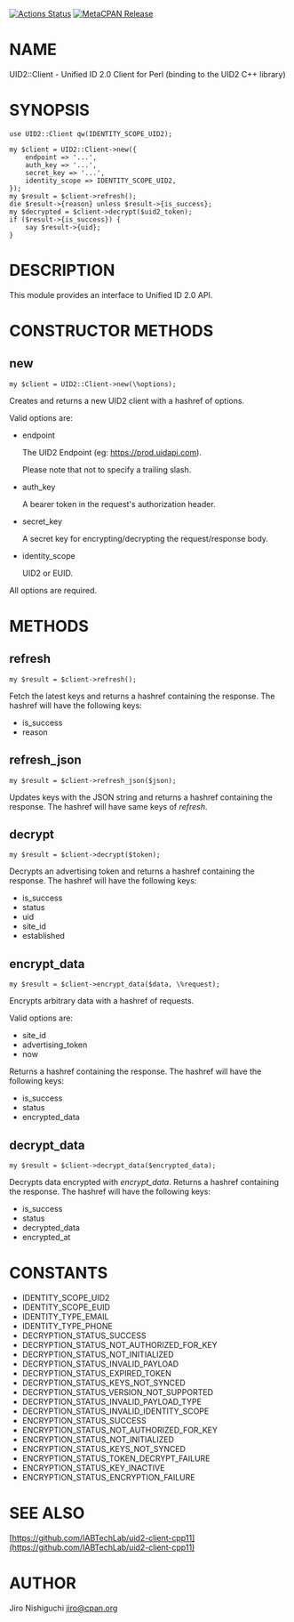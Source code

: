 [![Actions Status](https://github.com/spiritloose/uid2-client-perl/workflows/test/badge.svg)](https://github.com/spiritloose/uid2-client-perl/actions) [![MetaCPAN Release](https://badge.fury.io/pl/UID2-Client.svg)](https://metacpan.org/release/UID2-Client)
# NAME

UID2::Client - Unified ID 2.0 Client for Perl (binding to the UID2 C++ library)

# SYNOPSIS

    use UID2::Client qw(IDENTITY_SCOPE_UID2);

    my $client = UID2::Client->new({
        endpoint => '...',
        auth_key => '...',
        secret_key => '...',
        identity_scope => IDENTITY_SCOPE_UID2,
    });
    my $result = $client->refresh();
    die $result->{reason} unless $result->{is_success};
    my $decrypted = $client->decrypt($uid2_token);
    if ($result->{is_success}) {
        say $result->{uid};
    }

# DESCRIPTION

This module provides an interface to Unified ID 2.0 API.

# CONSTRUCTOR METHODS

## new

    my $client = UID2::Client->new(\%options);

Creates and returns a new UID2 client with a hashref of options.

Valid options are:

- endpoint

    The UID2 Endpoint (eg: https://prod.uidapi.com).

    Please note that not to specify a trailing slash.

- auth\_key

    A bearer token in the request's authorization header.

- secret\_key

    A secret key for encrypting/decrypting the request/response body.

- identity\_scope

    UID2 or EUID.

All options are required.

# METHODS

## refresh

    my $result = $client->refresh();

Fetch the latest keys and returns a hashref containing the response. The hashref will have the following keys:

- is\_success
- reason

## refresh\_json

    my $result = $client->refresh_json($json);

Updates keys with the JSON string and returns a hashref containing the response. The hashref will have same keys of _refresh_.

## decrypt

    my $result = $client->decrypt($token);

Decrypts an advertising token and returns a hashref containing the response. The hashref will have the following keys:

- is\_success
- status
- uid
- site\_id
- established

## encrypt\_data

    my $result = $client->encrypt_data($data, \%request);

Encrypts arbitrary data with a hashref of requests.

Valid options are:

- site\_id
- advertising\_token
- now

Returns a hashref containing the response. The hashref will have the following keys:

- is\_success
- status
- encrypted\_data

## decrypt\_data

    my $result = $client->decrypt_data($encrypted_data);

Decrypts data encrypted with _encrypt\_data_. Returns a hashref containing the response. The hashref will have the following keys:

- is\_success
- status
- decrypted\_data
- encrypted\_at

# CONSTANTS

- IDENTITY\_SCOPE\_UID2
- IDENTITY\_SCOPE\_EUID
- IDENTITY\_TYPE\_EMAIL
- IDENTITY\_TYPE\_PHONE
- DECRYPTION\_STATUS\_SUCCESS
- DECRYPTION\_STATUS\_NOT\_AUTHORIZED\_FOR\_KEY
- DECRYPTION\_STATUS\_NOT\_INITIALIZED
- DECRYPTION\_STATUS\_INVALID\_PAYLOAD
- DECRYPTION\_STATUS\_EXPIRED\_TOKEN
- DECRYPTION\_STATUS\_KEYS\_NOT\_SYNCED
- DECRYPTION\_STATUS\_VERSION\_NOT\_SUPPORTED
- DECRYPTION\_STATUS\_INVALID\_PAYLOAD\_TYPE
- DECRYPTION\_STATUS\_INVALID\_IDENTITY\_SCOPE
- ENCRYPTION\_STATUS\_SUCCESS
- ENCRYPTION\_STATUS\_NOT\_AUTHORIZED\_FOR\_KEY
- ENCRYPTION\_STATUS\_NOT\_INITIALIZED
- ENCRYPTION\_STATUS\_KEYS\_NOT\_SYNCED
- ENCRYPTION\_STATUS\_TOKEN\_DECRYPT\_FAILURE
- ENCRYPTION\_STATUS\_KEY\_INACTIVE
- ENCRYPTION\_STATUS\_ENCRYPTION\_FAILURE

# SEE ALSO

[https://github.com/IABTechLab/uid2-client-cpp11](https://github.com/IABTechLab/uid2-client-cpp11)

# AUTHOR

Jiro Nishiguchi <jiro@cpan.org>
